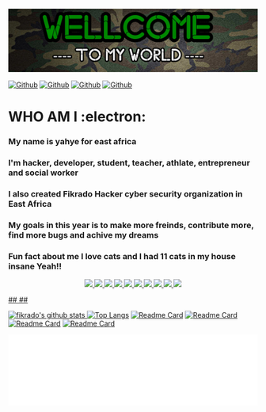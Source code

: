 <p aligin="center">
 <img src="/y_50.jpg">
</p>

[![Github](https://img.shields.io/badge/Facebook-fikrado-green?style=for-the-badge&logo=facebook)](https://facebook.com/fikrado4048063)
[![Github](https://img.shields.io/badge/TELEGRAM-MR_Yahye-white?style=for-the-badge&logo=telegram)](https://t.me/Mr_yahye)
[![Github](https://img.shields.io/badge/Twitter-fikrado-red?style=for-the-badge&logo=twitter)](https://twitter.com/fikrao1)
[![Github](https://img.shields.io/badge/Tiktok-fikrado-black?style=for-the-badge&logo=Tiktok)](https://tiktok.com/@fikrado)

<h1> WHO AM I :electron: </h1>

### My name is yahye for east africa 
### I'm hacker, developer, student, teacher, athlate, entrepreneur and social worker
### I also created Fikrado Hacker cyber security organization in East Africa
### My goals in this year is to make more freinds, contribute more, find more bugs and achive my dreams
### Fun fact about me I love cats and I had 11 cats in my house insane Yeah!!

 <td> <!--- Contents for "🧠Languages🧠" -->
        <p align="center"> <!--- P tag to align contents -->
        <a href="https://www.microsoft.com/en-us/sql-server/sql-server-downloads">
          <img src="https://img.shields.io/badge/Microsoft%20SQL%20Sever-CC2927?style=for-the-badge&logo=microsoft%20sql%20server&logoColor=white">
        </a>
        <a href="https://www.javascript.com/">
          <img src="https://img.shields.io/badge/javascript-%23323330.svg?style=for-the-badge&logo=javascript&logoColor=%23F7DF1E">
        </a>
        <a href="https://www.postgresql.org/">
          <img src="https://img.shields.io/badge/postgres-%23316192.svg?style=for-the-badge&logo=postgresql&logoColor=white">
        </a>
        <a href="https://www.sqlite.org/">
          <img src="https://img.shields.io/badge/sqlite-%2307405e.svg?style=for-the-badge&logo=sqlite&logoColor=white">
        </a>
        <a href="https://www.w3schools.com/html/">
          <img src="https://img.shields.io/badge/html5-%23E34F26.svg?style=for-the-badge&logo=html5&logoColor=white">
        </a>
        <a href="https://www.mysql.com/">
          <img src="https://img.shields.io/badge/mysql-%2300f.svg?style=for-the-badge&logo=mysql&logoColor=white">
        </a>
        <a href="https://www.python.org/">
          <img src="https://img.shields.io/badge/python-3670A0?style=for-the-badge&logo=python&logoColor=ffdd54">
        </a>
        <a href="https://dart.dev/">
          <img src="https://img.shields.io/badge/dart-%230175C2.svg?style=for-the-badge&logo=dart&logoColor=white">
        </a>
        <a href="https://www.w3schools.com/css/">
          <img src="https://img.shields.io/badge/css3-%231572B6.svg?style=for-the-badge&logo=css3&logoColor=white">
        </a>
        <a href="https://docs.microsoft.com/en-us/dotnet/csharp/">
          <img src="https://img.shields.io/badge/c%23-%23239120.svg?style=for-the-badge&logo=c-sharp&logoColor=white">
        </p>
</td>  
##
##

![fikrado's github stats](https://github-readme-stats.vercel.app/api?username=fikrado&show_icons=true&theme=tokyonight)
[![Top Langs](https://github-readme-stats.vercel.app/api/top-langs/?username=fikrado&langs_count=10&theme=tokyonight)](https://github.com/anuraghazra/github-readme-stats)
[![Readme Card](https://github-readme-stats.vercel.app/api/pin/?username=fikrado&repo=fikrado.py&theme=tokyonight)](https://github.com/anuraghazra/github-readme-stats)
[![Readme Card](https://github-readme-stats.vercel.app/api/pin/?username=fikrado&repo=qurxin&theme=tokyonight)](https://github.com/anuraghazra/github-readme-stats)
[![Readme Card](https://github-readme-stats.vercel.app/api/pin/?username=fikrado&repo=JOKER-burtal-force&theme=tokyonight)](https://github.com/anuraghazra/github-readme-stats)
[![Readme Card](https://github-readme-stats.vercel.app/api/pin/?username=fikrado&repo=fikrado.txt&theme=tokyonight)](https://github.com/anuraghazra/github-readme-stats)

<img src="https://raw.githubusercontent.com/lowlighter/lowlighter/aa85d2d130d984cdf495cc00fb32d0ce61b0cf9a/metrics.plugin.pagespeed.svg">




